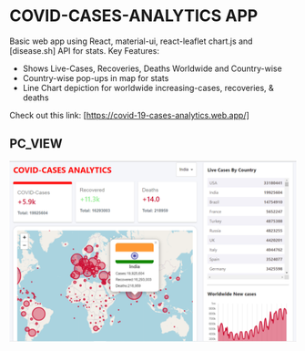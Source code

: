 # COVID-CASES-ANALYTICS APP

Basic web app using React, material-ui, react-leaflet chart.js and [disease.sh] API for stats. 
Key Features:
   * Shows Live-Cases, Recoveries, Deaths Worldwide and Country-wise
   * Country-wise pop-ups in map for stats
   * Line Chart depiction for worldwide increasing-cases, recoveries, & deaths

Check out this link: [https://covid-19-cases-analytics.web.app/] 

## PC_VIEW
![image](https://github.com/Anshul140/covid-cases-analytics-app/blob/master/PC%20View.PNG)